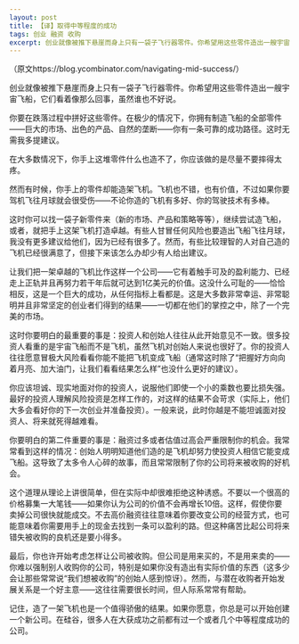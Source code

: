 ```yaml
---
layout: post
title: 【译】取得中等程度的成功
tags: 创业 融资 收购
excerpt: 创业就像被推下悬崖而身上只有一袋子飞行器零件。你希望用这些零件造出一艘宇宙飞船，然而在极少的情况下你才拥有制造飞船的全部零件——巨大的市场、出色的产品……在大多数情况下，你手上这堆零件什么也造不了……然而有时候，你手上的零件却能造架飞机……
---
```

（原文https://blog.ycombinator.com/navigating-mid-success/）

创业就像被推下悬崖而身上只有一袋子飞行器零件。你希望用这些零件造出一艘宇宙飞船，它们看着像那么回事，虽然谁也不好说。

你要在跌落过程中拼好这些零件。在极少的情况下，你拥有制造飞船的全部零件——巨大的市场、出色的产品、自然的垄断——你有一条可靠的成功路径。这时无需我多提建议。

在大多数情况下，你手上这堆零件什么也造不了，你应该做的是尽量不要摔得太疼。

然而有时候，你手上的零件却能造架飞机。飞机也不错，也有价值，不过如果你要驾机飞往月球就会很受伤——不论你造的飞机有多好、你的驾驶技术有多棒。

这时你可以找一袋子新零件来（新的市场、产品和策略等等），继续尝试造飞船，或者，就把手上这架飞机打造卓越。有些人甘冒任何风险也要造出飞船飞往月球，我没有更多建议给他们，因为已经有很多了。然而，有些比较理智的人对自己造的飞机已经很满意了，但接下来该怎么办却少有人给出建议。

让我们把一架卓越的飞机比作这样一个公司——它有着触手可及的盈利能力、已经走上正轨并且再努力若干年后就可达到1亿美元的价值。这没什么可耻的——恰恰相反，这是一个巨大的成功，从任何指标上看都是。这是大多数非常幸运、非常聪明并且非常坚定的创业者们得到的结果——一切都在他们的掌控之中，除了一个完美的市场。

这时你要明白的最重要的事是：投资人和创始人往往从此开始意见不一致。很多投资人看重的是宇宙飞船而不是飞机，虽然飞机对创始人来说也很好了。你的投资人往往愿意冒极大风险看看你能不能把飞机变成飞船（通常这时除了“把握好方向向着月亮、加大油门，让我们看看结果怎么样”也没什么更好的建议）。

你应该坦诚、现实地面对你的投资人，说服他们即使一个小的乘数也要比损失强。最好的投资人理解风险投资是怎样工作的，对这样的结果不会苛求（实际上，他们大多会看好你的下一次创业并准备投资）。一般来说，此时你越是不能坦诚面对投资人、将来就死得越难看。

你要明白的第二件重要的事是：融资过多或者估值过高会严重限制你的机会。我常常看到这样的情况：创始人明明知道他们造的是飞机却努力使投资人相信它能变成飞船。这导致了太多令人心碎的故事，而且常常限制了你的公司将来被收购的好机会。

这个道理从理论上讲很简单，但在实际中却很难拒绝这种诱惑。不要以一个很高的价格募集一大笔钱——如果你认为公司的价值不会再增长10倍。这样，假使你要卖掉公司很快就能成交。不去高价融资往往意味着你要改变公司的经营方式，也可能意味着你需要用手上的现金去找到一条可以盈利的路。但这种痛苦比起公司将来错失被收购的良机还是要小得多。

最后，你也许开始考虑怎样让公司被收购。但公司是用来买的，不是用来卖的——你难以强制别人收购你的公司，特别是如果你没有造出有实际价值的东西（这多少会让那些常常说“我们想被收购”的创始人感到惊讶）。然而，与潜在收购者开始发展关系是一个好主意——这往往需要很长时间，但人际系常常有帮助。

记住，造了一架飞机也是一个值得骄傲的结果。如果你愿意，你总是可以开始创建一个新公司。在硅谷，很多人在大获成功之前都有过一个或者几个中等程度成功的公司。
